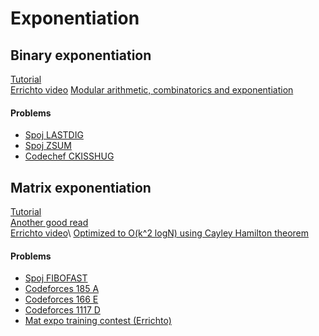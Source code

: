 # Exponentiation
## Binary exponentiation
[Tutorial](https://cp-algorithms.com/algebra/binary-exp.html)\
[Errichto video](https://www.youtube.com/watch?v=L-Wzglnm4dM)
[Modular arithmetic, combinatorics and exponentiation](https://codeforces.com/blog/entry/78873)

#### Problems
* [Spoj LASTDIG](https://www.spoj.com/problems/LASTDIG/)
* [Spoj ZSUM](https://www.spoj.com/problems/ZSUM/)
* [Codechef CKISSHUG](https://www.codechef.com/problems/CKISSHUG)

## Matrix exponentiation
[Tutorial](http://zobayer.blogspot.com/2010/11/matrix-exponentiation.html)\
[Another good read](https://codeforces.com/blog/entry/67776)\
[Errichto video](https://www.youtube.com/watch?v=eMXNWcbw75E_)\
[Optimized to O(k^2 logN) using Cayley Hamilton theorem](https://discuss.codechef.com/t/linear-recurrence-using-cayley-hamilton-theorem/6776)

#### Problems
* [Spoj FIBOFAST](https://www.spoj.com/problems/FIBOFAST/)
* [Codeforces 185 A](https://codeforces.com/contest/185/problem/A)
* [Codeforces 166 E](https://codeforces.com/problemset/problem/166/E)
* [Codeforces 1117 D](https://codeforces.com/problemset/problem/1117/D)
* [Mat expo training contest (Errichto)](https://codeforces.com/gym/102644)
